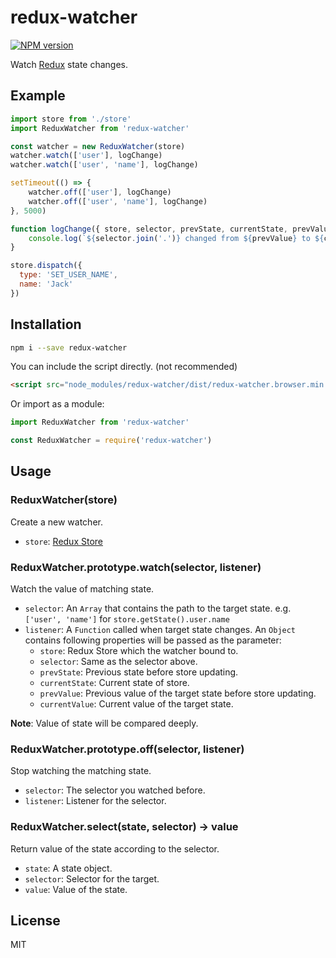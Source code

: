 # redux-watcher

[![NPM version](https://img.shields.io/npm/v/redux-watcher.svg)](https://www.npmjs.com/package/redux-watcher)

Watch [Redux](http://redux.js.org/) state changes.

## Example

```js
import store from './store'
import ReduxWatcher from 'redux-watcher'

const watcher = new ReduxWatcher(store)
watcher.watch(['user'], logChange)
watcher.watch(['user', 'name'], logChange)

setTimeout(() => {
	watcher.off(['user'], logChange)
	watcher.off(['user', 'name'], logChange)
}, 5000)

function logChange({ store, selector, prevState, currentState, prevValue, currentValue }) {
	console.log(`${selector.join('.')} changed from ${prevValue} to ${currentValue}.`)
}

store.dispatch({
  type: 'SET_USER_NAME',
  name: 'Jack'
})
```

## Installation

```sh
npm i --save redux-watcher
```

You can include the script directly. (not recommended)

 ```html
 <script src="node_modules/redux-watcher/dist/redux-watcher.browser.min.js"></script>
 ```

Or import as a module:

```js
import ReduxWatcher from 'redux-watcher'
```

```js
const ReduxWatcher = require('redux-watcher')
```

## Usage

### ReduxWatcher(store)

Create a new watcher.

- `store`: [Redux Store](http://redux.js.org/docs/api/Store.html)

### ReduxWatcher.prototype.watch(selector, listener)

Watch the value of matching state.

- `selector`: An `Array` that contains the path to the target state. e.g. `['user', 'name']` for `store.getState().user.name`
- `listener`: A `Function` called when target state changes. An `Object` contains following properties will be passed as the parameter:
  - `store`: Redux Store which the watcher bound to.
  - `selector`: Same as the selector above.
  - `prevState`: Previous state before store updating.
  - `currentState`: Current state of store.
  - `prevValue`: Previous value of the target state before store updating.
  - `currentValue`: Current value of the target state.

**Note**: Value of state will be compared deeply.

### ReduxWatcher.prototype.off(selector, listener)

Stop watching the matching state.

- `selector`: The selector you watched before.
- `listener`: Listener for the selector.

### ReduxWatcher.select(state, selector) -> value

Return value of the state according to the selector.

- `state`: A state object.
- `selector`: Selector for the target.
- `value`: Value of the state. 

## License

MIT